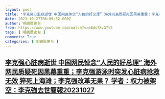 ```yaml
---
layout: post
title: "李克强心脏病逝世 中国网民悼念“人民的好总理” 海外网民质疑死因黑幕重重；李克强游泳时突发心脏病抢救无效 猝死上海滩；李克强改革无果？ 学者：权力被架空：李克強去世簡報20231027"
date: 2023-10-27T06:09:52.000Z
author: 明鏡歷史台
from: https://www.youtube.com/watch?v=e8ds7XvG7tE
tags: [ 明鏡歷史台 ]
comments: True
categories: [ 明鏡歷史台 ]
---
```

<!--1698386992000-->
[李克强心脏病逝世 中国网民悼念“人民的好总理” 海外网民质疑死因黑幕重重；李克强游泳时突发心脏病抢救无效 猝死上海滩；李克强改革无果？ 学者：权力被架空：李克強去世簡報20231027](https://www.youtube.com/watch?v=e8ds7XvG7tE)
------

<div>

</div>
